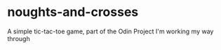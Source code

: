 # noughts-and-crosses
A simple tic-tac-toe game, part of the Odin Project I'm working my way through
